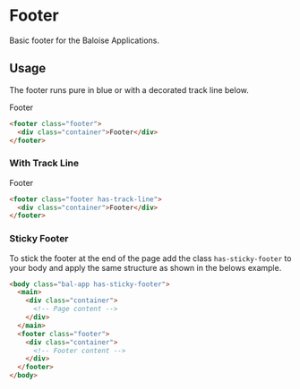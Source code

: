 # Footer

Basic footer for the Baloise Applications.

## Usage

The footer runs pure in blue or with a decorated track line below.

<docs-demo>
  <footer class="footer">
    <div class="container">Footer</div>
  </footer>
</docs-demo>

```html
<footer class="footer">
  <div class="container">Footer</div>
</footer>
```

### With Track Line

<docs-demo>
  <footer class="footer has-track-line">
    <div class="container">Footer</div>
  </footer>
</docs-demo>

```html
<footer class="footer has-track-line">
  <div class="container">Footer</div>
</footer>
```

### Sticky Footer

To stick the footer at the end of the page add the class `has-sticky-footer` to your body and apply the same structure as shown in the belows example.

```html
<body class="bal-app has-sticky-footer">
  <main>
    <div class="container">
      <!-- Page content -->
    </div>
  </main>
  <footer class="footer">
    <div class="container">
      <!-- Footer content -->
    </div>
  </footer>
</body>
```
